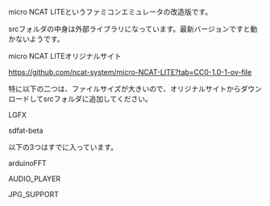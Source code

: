 micro NCAT LITEというファミコンエミュレータの改造版です。

srcフォルダの中身は外部ライブラリになっています。最新バージョンですと動かないようです。

micro NCAT LITEオリジナルサイト

https://github.com/ncat-system/micro-NCAT-LITE?tab=CC0-1.0-1-ov-file

特に以下の二つは、ファイルサイズが大きいので、オリジナルサイトからダウンロードしてsrcフォルダに追加してください。

LGFX

sdfat-beta

以下の3つはすでに入っています。

arduinoFFT

AUDIO_PLAYER

JPG_SUPPORT

